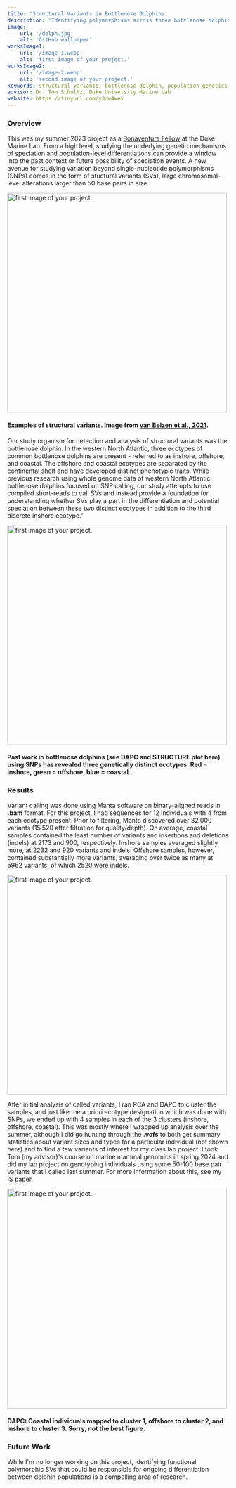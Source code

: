 ```yaml
---
title: 'Structural Variants in Bottlenose Dolphins'
description: 'Identifying polymorphisms across three bottlenose dolphin populations using bioinformatics'
image:
    url: '/dolph.jpg'
    alt: 'GitHub wallpaper'
worksImage1:
    url: '/image-1.webp'
    alt: 'first image of your project.'
worksImage2:
    url: '/image-2.webp'
    alt: 'second image of your project.'
keywords: structural variants, bottlenose dolphin, population genetics, bioinformatics, Manta, indels, ecotypes
advisor: Dr. Tom Schultz, Duke University Marine Lab
website: https://tinyurl.com/y3dw4wex
---
```


<div></div>
<div></div>

### Overview

This was my summer 2023 project as a <a href="https://nicholas.duke.edu/marinelab/academics/undergraduate/bonaventura-summer-research-fellows-program">Bonaventura Fellow</a> at the Duke Marine Lab. From a high level, studying the underlying genetic mechanisms of speciation and population-level differentiations can provide a window into the past context or future possibility of speciation events. A new avenue for studying variation beyond single-nucleotide polymorphisms (SNPs) comes in the form of stuctural variants (SVs), large chromosomal-level alterations larger than 50 base pairs in size.

<div class="center">
    <img class="pro-img" width="500px" src="/sv.png" alt="first image of your project." />
</div>  
<h4>Examples of structural variants. Image from <a href="https://www.nature.com/articles/s41698-021-00155-6">van Belzen et al., 2021</a>.</h4>

Our study organism for detection and analysis of structural variants was the bottlenose dolphin. In the western North Atlantic, three ecotypes of common bottlenose dolphins are present - referred to as inshore, offshore, and coastal. The offshore and coastal ecotypes are separated by the continental shelf and have developed distinct phenotypic traits. While previous research using whole genome data of western North Atlantic bottlenose dolphins focused on SNP calling, our study attempts to use compiled short-reads to call SVs and instead provide a foundation for understanding whether SVs play a part in the differentiation and potential speciation between these two distinct ecotypes in addition to the third discrete inshore ecotype."

<div class="center">
    <img class="pro-img" width="500px" src="/dapc.png" alt="first image of your project." />
</div>  
<h4>Past work in bottlenose dolphins (see DAPC and STRUCTURE plot here) using SNPs has revealed three genetically distinct ecotypes. Red = inshore, green = offshore, blue = coastal. </h4>
<div></div>

### Results

Variant calling was done using Manta software on binary-aligned reads in **.bam** format. For this project, I had sequences for 12 individuals with 4 from each ecotype present. Prior to filtering, Manta discovered over 32,000 variants (15,520 after filtration for quality/depth). On average, coastal samples contained the least number of variants and insertions and deletions (indels) at 2173 and 900, respectively. Inshore samples averaged slightly more, at 2232 and 920 variants and indels. Offshore samples, however, contained substantially more variants, averaging over twice as many at 5962 variants, of which 2520 were indels. 

<div class="center">
    <img class="pro-img" width="500px" src="/variants.png" alt="first image of your project." />
</div>  

After initial analysis of called variants, I ran PCA and DAPC to cluster the samples, and just like the a priori ecotype designation which was done with SNPs, we ended up with 4 samples in each of the 3 clusters (inshore, offshore, coastal). This was mostly where I wrapped up analysis over the summer, although I did go hunting through the **.vcfs** to both get summary statistics about variant sizes and types for a particular individual (not shown here) and to find a few variants of interest for my class lab project. I took Tom (my advisor)'s course on marine mammal genomics in spring 2024 and did my lab project on genotyping individuals using some 50-100 base pair variants that I called last summer. For more information about this, see my IS paper. 


<div class="center">
    <img class="pro-img" width="500px" src="/dapc2.png" alt="first image of your project." />
    <h4>DAPC: Coastal individuals mapped to cluster 1, offshore to cluster 2, and inshore to cluster 3. Sorry, not the best figure.
</h4>
</div>  

<div></div>

### Future Work

While I'm no longer working on this project, identifying functional polymorphic SVs that could be responsible for ongoing differentiation between dolphin populations is a compelling area of research. 
